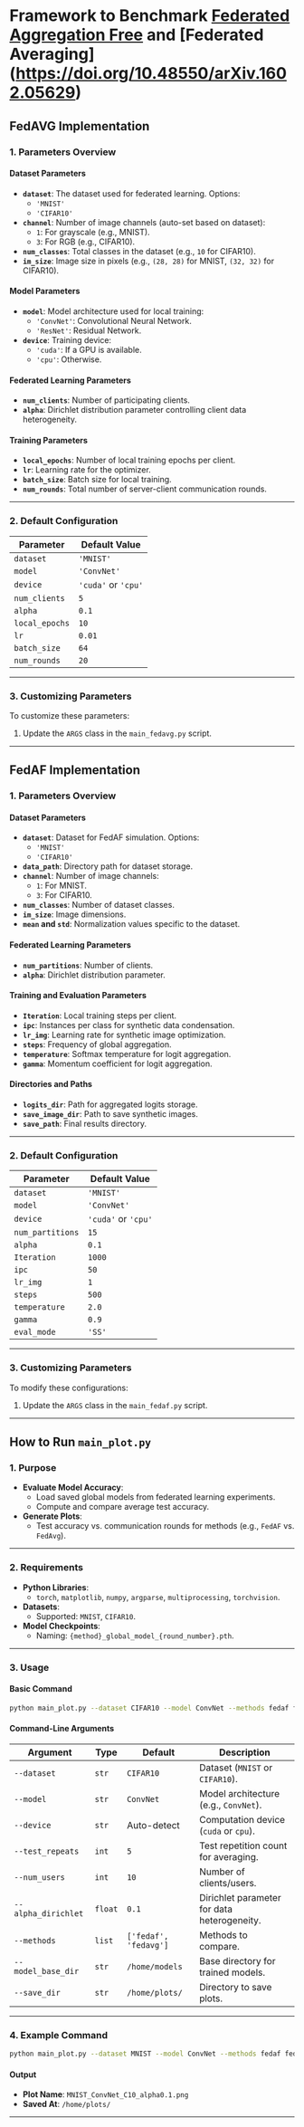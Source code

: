 # **Framework to Benchmark [Federated Aggregation Free](https://doi.org/10.48550/arXiv.2404.18962) and [Federated Averaging] (https://doi.org/10.48550/arXiv.1602.05629)**

## **FedAVG Implementation**

### **1. Parameters Overview**

#### **Dataset Parameters**
- **`dataset`**: The dataset used for federated learning. Options:
  - `'MNIST'`
  - `'CIFAR10'`
- **`channel`**: Number of image channels (auto-set based on dataset):
  - `1`: For grayscale (e.g., MNIST).
  - `3`: For RGB (e.g., CIFAR10).
- **`num_classes`**: Total classes in the dataset (e.g., `10` for CIFAR10).
- **`im_size`**: Image size in pixels (e.g., `(28, 28)` for MNIST, `(32, 32)` for CIFAR10).

#### **Model Parameters**
- **`model`**: Model architecture used for local training:
  - `'ConvNet'`: Convolutional Neural Network.
  - `'ResNet'`: Residual Network.
- **`device`**: Training device:
  - `'cuda'`: If a GPU is available.
  - `'cpu'`: Otherwise.

#### **Federated Learning Parameters**
- **`num_clients`**: Number of participating clients.
- **`alpha`**: Dirichlet distribution parameter controlling client data heterogeneity.

#### **Training Parameters**
- **`local_epochs`**: Number of local training epochs per client.
- **`lr`**: Learning rate for the optimizer.
- **`batch_size`**: Batch size for local training.
- **`num_rounds`**: Total number of server-client communication rounds.

---

### **2. Default Configuration**

| **Parameter**      | **Default Value**    |
|---------------------|----------------------|
| `dataset`          | `'MNIST'`           |
| `model`            | `'ConvNet'`         |
| `device`           | `'cuda'` or `'cpu'` |
| `num_clients`      | `5`                 |
| `alpha`            | `0.1`               |
| `local_epochs`     | `10`                |
| `lr`               | `0.01`              |
| `batch_size`       | `64`                |
| `num_rounds`       | `20`                |

---

### **3. Customizing Parameters**
To customize these parameters:
1. Update the `ARGS` class in the `main_fedavg.py` script.

---

## **FedAF Implementation**

### **1. Parameters Overview**

#### **Dataset Parameters**
- **`dataset`**: Dataset for FedAF simulation. Options:
  - `'MNIST'`
  - `'CIFAR10'`
- **`data_path`**: Directory path for dataset storage.
- **`channel`**: Number of image channels:
  - `1`: For MNIST.
  - `3`: For CIFAR10.
- **`num_classes`**: Number of dataset classes.
- **`im_size`**: Image dimensions.
- **`mean` and `std`**: Normalization values specific to the dataset.

#### **Federated Learning Parameters**
- **`num_partitions`**: Number of clients.
- **`alpha`**: Dirichlet distribution parameter.

#### **Training and Evaluation Parameters**
- **`Iteration`**: Local training steps per client.
- **`ipc`**: Instances per class for synthetic data condensation.
- **`lr_img`**: Learning rate for synthetic image optimization.
- **`steps`**: Frequency of global aggregation.
- **`temperature`**: Softmax temperature for logit aggregation.
- **`gamma`**: Momentum coefficient for logit aggregation.

#### **Directories and Paths**
- **`logits_dir`**: Path for aggregated logits storage.
- **`save_image_dir`**: Path to save synthetic images.
- **`save_path`**: Final results directory.

---

### **2. Default Configuration**

| **Parameter**      | **Default Value**    |
|---------------------|----------------------|
| `dataset`          | `'MNIST'`           |
| `model`            | `'ConvNet'`         |
| `device`           | `'cuda'` or `'cpu'` |
| `num_partitions`   | `15`                |
| `alpha`            | `0.1`               |
| `Iteration`        | `1000`              |
| `ipc`              | `50`                |
| `lr_img`           | `1`                 |
| `steps`            | `500`               |
| `temperature`      | `2.0`               |
| `gamma`            | `0.9`               |
| `eval_mode`        | `'SS'`              |

---

### **3. Customizing Parameters**
To modify these configurations:
1. Update the `ARGS` class in the `main_fedaf.py` script.

---

## **How to Run `main_plot.py`**

### **1. Purpose**
- **Evaluate Model Accuracy**:
  - Load saved global models from federated learning experiments.
  - Compute and compare average test accuracy.
- **Generate Plots**:
  - Test accuracy vs. communication rounds for methods (e.g., `FedAF` vs. `FedAvg`).

---

### **2. Requirements**
- **Python Libraries**:
  - `torch`, `matplotlib`, `numpy`, `argparse`, `multiprocessing`, `torchvision`.
- **Datasets**:
  - Supported: `MNIST`, `CIFAR10`.
- **Model Checkpoints**:
  - Naming: `{method}_global_model_{round_number}.pth`.

---

### **3. Usage**

#### **Basic Command**
```bash
python main_plot.py --dataset CIFAR10 --model ConvNet --methods fedaf fedavg
```

#### **Command-Line Arguments**

| **Argument**         | **Type**  | **Default**    | **Description**                                                      |
|-----------------------|-----------|----------------|----------------------------------------------------------------------|
| `--dataset`          | `str`     | `CIFAR10`      | Dataset (`MNIST` or `CIFAR10`).                                      |
| `--model`            | `str`     | `ConvNet`      | Model architecture (e.g., `ConvNet`).                                |
| `--device`           | `str`     | Auto-detect    | Computation device (`cuda` or `cpu`).                                |
| `--test_repeats`     | `int`     | `5`            | Test repetition count for averaging.                                 |
| `--num_users`        | `int`     | `10`           | Number of clients/users.                                             |
| `--alpha_dirichlet`  | `float`   | `0.1`          | Dirichlet parameter for data heterogeneity.                          |
| `--methods`          | `list`    | `['fedaf', 'fedavg']` | Methods to compare.                                              |
| `--model_base_dir`   | `str`     | `/home/models` | Base directory for trained models.                                   |
| `--save_dir`         | `str`     | `/home/plots/` | Directory to save plots.                                             |

---

### **4. Example Command**
```bash
python main_plot.py --dataset MNIST --model ConvNet --methods fedaf fedavg --num_users 10 --alpha_dirichlet 0.1
```

#### **Output**
- **Plot Name**: `MNIST_ConvNet_C10_alpha0.1.png`
- **Saved At**: `/home/plots/`

---
